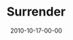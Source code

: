 ---
layout: message
category: message
series: "Game Change"
title: "Surrender"
date: 2010-10-17-00-00
message_id: 642
audio: "http://s3.amazonaws.com/crossroadsaudiomessages/Beyond%20Faking%20It.mp3"
audio-duration: "37:30"
audio: "http://s3.amazonaws.com/crossroadsaudiomessages/gamechange02.mp3"
audio-duration: "56:14"
program: "http://s3.amazonaws.com/crossroads-media/media/legacy/documents/10_16-17_10Program.pdf"
description: "Brian Tome talks about what it means to surrender."
video: "https://s3.amazonaws.com/crossroadsvideomessages/gamechange02.mp4"
video-duration: "56:21"
video-image: "http://s3.amazonaws.com/crossroads-media/images/legacy/content/gamechange02_still.jpg"
explicit: false
---